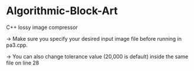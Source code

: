 # Algorithmic-Block-Art
 C++ lossy image compressor
 
 -> Make sure you specify your desired input image file before running in pa3.cpp.
 
 -> You can also change tolerance value (20,000 is default) inside the same file on line 28

